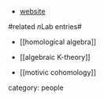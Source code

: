 
* [website](http://www.math.rutgers.edu/~weibel/)

#related $n$Lab entries#

* [[homological algebra]]

* [[algebraic K-theory]]

* [[motivic cohomology]]


category: people